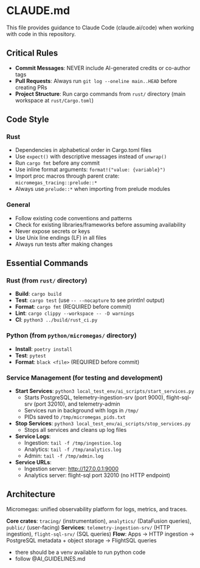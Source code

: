 # CLAUDE.md

This file provides guidance to Claude Code (claude.ai/code) when working with code in this repository.

## Critical Rules
- **Commit Messages**: NEVER include AI-generated credits or co-author tags
- **Pull Requests**: Always run `git log --oneline main..HEAD` before creating PRs
- **Project Structure**: Run cargo commands from `rust/` directory (main workspace at `rust/Cargo.toml`)

## Code Style

### Rust
- Dependencies in alphabetical order in Cargo.toml files
- Use `expect()` with descriptive messages instead of `unwrap()`
- Run `cargo fmt` before any commit
- Use inline format arguments: `format!("value: {variable}")`
- Import proc macros through parent crate: `micromegas_tracing::prelude::*`
- Always use `prelude::*` when importing from prelude modules

### General
- Follow existing code conventions and patterns
- Check for existing libraries/frameworks before assuming availability
- Never expose secrets or keys
- Use Unix line endings (LF) in all files
- Always run tests after making changes

## Essential Commands

### Rust (from `rust/` directory)
- **Build**: `cargo build`
- **Test**: `cargo test` (use `-- --nocapture` to see println! output)
- **Format**: `cargo fmt` (REQUIRED before commit)
- **Lint**: `cargo clippy --workspace -- -D warnings`
- **CI**: `python3 ../build/rust_ci.py`

### Python (from `python/micromegas/` directory)
- **Install**: `poetry install`
- **Test**: `pytest`
- **Format**: `black <file>` (REQUIRED before commit)

### Service Management (for testing and development)
- **Start Services**: `python3 local_test_env/ai_scripts/start_services.py`
  - Starts PostgreSQL, telemetry-ingestion-srv (port 9000), flight-sql-srv (port 32010), and telemetry-admin
  - Services run in background with logs in `/tmp/`
  - PIDs saved to `/tmp/micromegas_pids.txt`
- **Stop Services**: `python3 local_test_env/ai_scripts/stop_services.py`
  - Stops all services and cleans up log files
- **Service Logs**: 
  - Ingestion: `tail -f /tmp/ingestion.log`
  - Analytics: `tail -f /tmp/analytics.log` 
  - Admin: `tail -f /tmp/admin.log`
- **Service URLs**:
  - Ingestion server: http://127.0.0.1:9000
  - Analytics server: flight-sql port 32010 (no HTTP endpoint)

## Architecture

Micromegas: unified observability platform for logs, metrics, and traces.

**Core crates**: `tracing/` (instrumentation), `analytics/` (DataFusion queries), `public/` (user-facing)
**Services**: `telemetry-ingestion-srv/` (HTTP ingestion), `flight-sql-srv/` (SQL queries)
**Flow**: Apps → HTTP ingestion → PostgreSQL metadata + object storage → FlightSQL queries
- there should be a venv available to run python code
- follow @AI_GUIDELINES.md